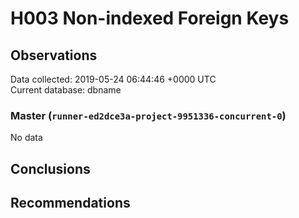 # H003 Non-indexed Foreign Keys #

## Observations ##
Data collected: 2019-05-24 06:44:46 +0000 UTC  
Current database: dbname  

### Master (`runner-ed2dce3a-project-9951336-concurrent-0`) ###


No data


## Conclusions ##


## Recommendations ##

